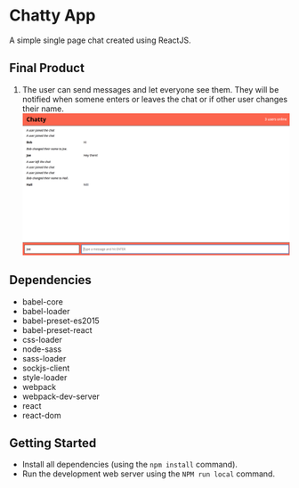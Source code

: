 Chatty App
=====================

A simple single page chat created using ReactJS.

## Final Product

1. The user can send messages and let everyone see them. They will be notified when somene enters or leaves the chat or if other user changes their name.
!["Screenshot of compose box"](https://github.com/pabloaredu/chatty_app/blob/master/docs/chatty_app.png)




## Dependencies

- babel-core
- babel-loader
- babel-preset-es2015
- babel-preset-react
- css-loader
- node-sass
- sass-loader
- sockjs-client
- style-loader
- webpack
- webpack-dev-server
- react
- react-dom

## Getting Started
- Install all dependencies (using the `npm install` command).
- Run the development web server using the `NPM run local` command.

